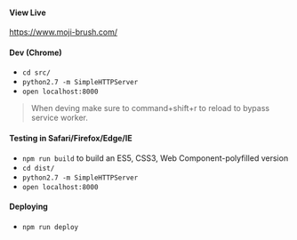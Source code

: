 #### View Live

https://www.moji-brush.com/


#### Dev (Chrome)

* `cd src/`
* `python2.7 -m SimpleHTTPServer`
* `open localhost:8000`

> When deving make sure to command+shift+r to reload to bypass service worker.


#### Testing in Safari/Firefox/Edge/IE

* `npm run build` to build an ES5, CSS3, Web Component-polyfilled version
* `cd dist/`
* `python2.7 -m SimpleHTTPServer`
* `open localhost:8000`

#### Deploying

* `npm run deploy`
